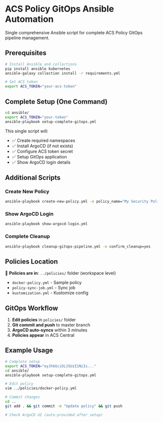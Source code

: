 # ACS Policy GitOps Ansible Automation

Single comprehensive Ansible script for complete ACS Policy GitOps pipeline management.

## Prerequisites

```bash
# Install Ansible and collections
pip install ansible kubernetes
ansible-galaxy collection install -r requirements.yml

# Set ACS token
export ACS_TOKEN="your-acs-token"
```

## Complete Setup (One Command)

```bash
cd ansible/
export ACS_TOKEN="your-token"
ansible-playbook setup-complete-gitops.yml
```

This single script will:
- ✅ Create required namespaces
- ✅ Install ArgoCD (if not exists)
- ✅ Configure ACS token secret
- ✅ Setup GitOps application
- ✅ Show ArgoCD login details

## Additional Scripts

### Create New Policy
```bash
ansible-playbook create-new-policy.yml -e policy_name="My Security Policy"
```

### Show ArgoCD Login
```bash
ansible-playbook show-argocd-login.yml
```

### Complete Cleanup
```bash
ansible-playbook cleanup-gitops-pipeline.yml -e confirm_cleanup=yes
```

## Policies Location

📁 **Policies are in**: `../policies/` folder (workspace level)
- `docker-policy.yml` - Sample policy
- `policy-sync-job.yml` - Sync job
- `kustomization.yml` - Kustomize config

## GitOps Workflow

1. **Edit policies** in `policies/` folder
2. **Git commit and push** to master branch
3. **ArgoCD auto-syncs** within 3 minutes
4. **Policies appear** in ACS Central

## Example Usage

```bash
# Complete setup
export ACS_TOKEN="eyJhbGciOiJSUzI1NiIs..."
cd ansible/
ansible-playbook setup-complete-gitops.yml

# Edit policy
vim ../policies/docker-policy.yml

# Commit changes
cd ..
git add . && git commit -m "Update policy" && git push

# Check ArgoCD UI (auto-provided after setup)
```
